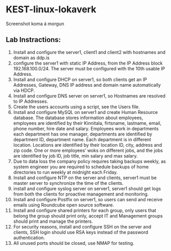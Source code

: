 # KEST-linux-lokaverk
Screenshot koma á morgun

## Lab Instractions:
1. Install and configure the server1, client1 and client2 with hostnames and domain as ddp.is
2. configure the server1 with static IP Address, from the IP Address block 192.168.100.0/24.
The server must be configured with the 10th usable IP Address.
3. Install and configure DHCP on server1, so both clients get an IP Addresses, Gateway, DNS
IP address and domain name automatically via HDCP.
4. Install and configure DNS server on server1, so Hostnames are resolved to IP Addresses.
5. Create the users accounts using a script, see the Users file.
6. Install and configure MySQL on server1 and create Human Resource database. The
database stores information about employees, employees are identified by their Kinnitala,
firtsname, lastname, email, phone number, hire date and salary. Employees work in
departments each department has one manager, departments are identified by department
ID, department name. Each department is in different location. Locations are identified by
their location ID, city, address and zip code. One or more employees’ woks on different jobs,
and the jobs are identified by job ID, job title, min salary and max salary.
7. Due to data loss the company policy requires taking backups weekly, as system engineer
you are required to schedule backups of home directories to run weekly at midnight each
Friday.
8. Install and configure NTP on the server and clients, server1 must be master server to
synchronize the time of the clients.
9. install and configure syslog server on server1, server1 should get logs from both the clients
for proactive management and monitoring.
10. Install and configure Postfix on server1, so users can send and receive emails using
Roundcube open source software.
11. Install and configure shared printers for each group, only users that belong the group should
print only, accept IT and Management groups should print and manage the printers.
12. For security reasons, install and configure SSH on the server and clients, SSH login should
use RSA keys instead of the password authentication.
13. All unused ports should be closed, use NMAP for testing.
